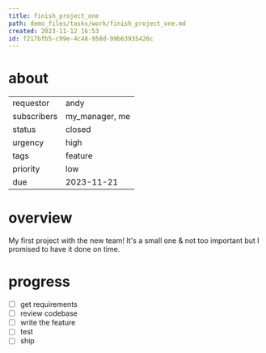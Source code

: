 ```yaml
---
title: finish_project_one
path: demo_files/tasks/work/finish_project_one.md
created: 2023-11-12 16:53
id: f217bfb5-c99e-4c48-958d-99b63935426c
---
```


# about

|             |                |
| ----------- | -------------- |
| requestor   | andy           |
| subscribers | my_manager, me |
| status      | closed         |
| urgency     | high           |
| tags        | feature        |
| priority    | low            |
| due         | 2023-11-21     |

# overview

My first project with the new team! It's a small one & not too important but I promised to have it done on time.

# progress

- [ ] get requirements
- [ ] review codebase
- [ ] write the feature
- [ ] test
- [ ] ship
